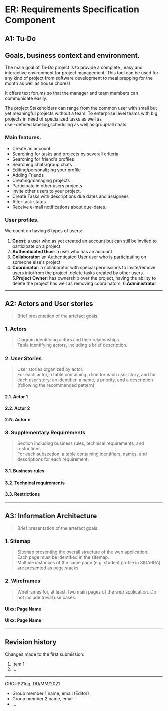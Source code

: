 # ER: Requirements Specification Component

## A1: Tu-Do

## Goals, business context and environment.  

The main goal of *Tu-Do* project is to provide a complete , easy
and interactive environment 
for project management. This tool can be used for any kind of
project from software development to meal 
prepping for the month as well as house chores! 

It offers text forums so that the manager and team members can
communicate easily.

The project Stakeholders can range from the common user with small but yet meaningful projects 
without a team. To enterprise level teams with big projects in need of specialized tasks as well as  
user-defined labeling,scheduling as well as  group/all chats.

### Main features.  

- Create an account 
- Searching for tasks and projects by severall criteria
- Searching for friend's profiles
- Searching chats/group chats
- Editing/personalizing your profile 
- Adding Friends 
- Creating/managing projects 
- Participate in other users projects 
- Invite other users to your project.
- Create Tasks with descriptions due dates and assignees 
- Alter task status
- Receive e-mail notifications about due-dates.


### User profiles.

We count on having 6 types of users:
1. **Guest**: a user who as yet created an account but can still be invited to 
participate on a project.
2. **Authenticated User**: a user who has an account
3. **Collaborator**: an Authenticated User user who is participating on someone else's project
4. **Coordinator**: a collaborator with special permissions to invite/remove users into/from the project, 
delete tasks created by other users.
5.**Project Owner**: has ownership over the project, having the ability to delete the project 
has well as removing coordinators.
6.**Administrator**

---


## A2: Actors and User stories

> Brief presentation of the artefact goals.


### 1. Actors

> Diagram identifying actors and their relationships.  
> Table identifying actors, including a brief description.


### 2. User Stories

> User stories organized by actor.  
> For each actor, a table containing a line for each user story, and for each user story: an identifier, a name, a priority, and a description (following the recommended pattern).

#### 2.1. Actor 1

#### 2.2. Actor 2

#### 2.N. Actor n


### 3. Supplementary Requirements

> Section including business rules, technical requirements, and restrictions.  
> For each subsection, a table containing identifiers, names, and descriptions for each requirement.

#### 3.1. Business rules

#### 3.2. Technical requirements

#### 3.3. Restrictions


---


## A3: Information Architecture

> Brief presentation of the artefact goals.


### 1. Sitemap

> Sitemap presenting the overall structure of the web application.  
> Each page must be identified in the sitemap.  
> Multiple instances of the same page (e.g. student profile in SIGARRA) are presented as page stacks.


### 2. Wireframes

> Wireframes for, at least, two main pages of the web application.
> Do not include trivial use cases.


#### UIxx: Page Name

#### UIxx: Page Name


---


## Revision history

Changes made to the first submission:
1. Item 1
1. ...

***
GROUP21gg, DD/MM/2021

* Group member 1 name, email (Editor)
* Group member 2 name, email
* ...
